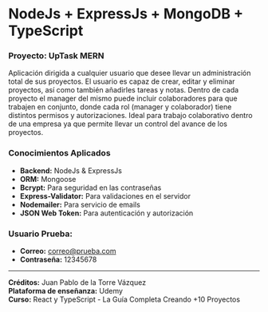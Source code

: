 #  NodeJs + ExpressJs + MongoDB + TypeScript

### Proyecto: UpTask MERN

Aplicación dirigida a cualquier usuario que desee llevar un administración total de sus proyectos. El usuario es capaz de crear, editar y eliminar proyectos, así como también añadirles tareas y notas. Dentro de cada proyecto el manager del mismo puede incluir colaboradores para que trabajen en conjunto, donde cada rol (manager y colaborador) tiene distintos permisos y autorizaciones. Ideal para trabajo colaborativo dentro de una empresa ya que permite llevar un control del avance de los proyectos.

### Conocimientos Aplicados

* **Backend:** NodeJs & ExpressJs
* **ORM:** Mongoose 
* **Bcrypt:** Para seguridad en las contraseñas
* **Express-Validator:** Para validaciones en el servidor
* **Nodemailer:** Para servicio de emails
* **JSON Web Token:** Para autenticación y autorización

### Usuario Prueba:

* **Correo:** correo@prueba.com
* **Contraseña:** 12345678

---
**Créditos:** Juan Pablo de la Torre Vázquez <br>
**Plataforma de enseñanza:** Udemy <br>
**Curso:** React y TypeScript - La Guía Completa Creando +10 Proyectos
